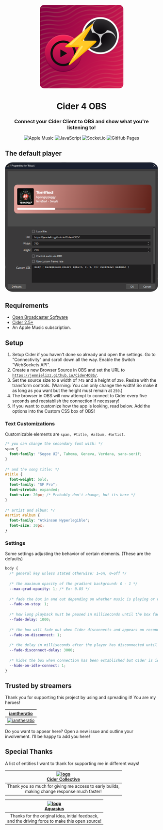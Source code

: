 <div align="center">
<img src="src/assets/c4obs.png" width="275px" style="border-radius: 5%;">

# Cider 4 OBS
### Connect your Cider Client to OBS and show what you're listening to!

![Apple Music](https://img.shields.io/badge/Apple_Music-9933CC?style=for-the-badge&logo=apple-music&logoColor=white)
![JavaScript](https://img.shields.io/badge/javascript-%23323330.svg?style=for-the-badge&logo=javascript&logoColor=%23F7DF1E)
![Socket.io](https://img.shields.io/badge/Socket.io-black?style=for-the-badge&logo=socket.io&badgeColor=010101)
![GitHub Pages](https://img.shields.io/badge/github%20pages-121013?style=for-the-badge&logo=github&logoColor=white)

</div>

## The default player
<div align="center">
<img src="example.png" width="650px" style="border-radius: 5%;">
</div>


## Requirements
* [Open Broadcaster Software](https://obsproject.com/)
* [Cider 2.5+](https://cider.sh)
* An Apple Music subscription.

## Setup
1. Setup Cider if you haven't done so already and open the settings. Go to "Connectivity" and scroll down all the way. Enable the Switch "WebSockets API".
2. Create a new Browser Source in OBS and set the URL to [`https://jennielizz.github.io/Cider4OBS/`](https://jennielizz.github.io/Cider4OBS/).
3. Set the source size to a width of `745` and a height of `250`. Resize with the transform controls. (Warning: You can only change the width! So make it as long as you want but the height must remain at `250`.)
4. The browser in OBS will now attempt to connect to Cider every five seconds and reestablish the connection if necessary!
5. If you want to customize how the app is looking, read below. Add the options into the Custom CSS box of OBS!

### Text Customizations
Customizable elements are `span, #title, #album, #artist`.
```css
/* you can change the secondary font with: */
span {
  font-family: "Segoe UI", Tahoma, Geneva, Verdana, sans-serif;
}

/* and the song title: */
#title {
  font-weight: bold;
  font-family: "SF Pro";
  font-stretch: expanded;
  font-size: 20px; /* Probably don't change, but its here */
}

/* artist and album: */
#artist #album {
  font-family: "Atkinson Hyperlegible";
  font-size: 30px;
}
```

### Settings
Some settings adjusting the behavior of certain elements. (These are the defaults)
```css
body {
  /* general key unless stated otherwise: 1=on, 0=off */

  /* the maximum opacity of the gradient background: 0 - 1 */
  --max-grad-opacity: 1; /* Ex: 0.85 */
  
  /* fade the box in and out depending on whether music is playing or not */
  --fade-on-stop: 1;

  /* how long playback must be paused in milliseconds until the box fades (if enabled) */
  --fade-delay: 1000;

  /* the box will fade out when Cider disconnects and appears on reconnecting */
  --fade-on-disconnect: 1;

  /* the delay in milliseconds after the player has disconnected until the box fades */
  --fade-disconnect-delay: 3000;

  /* hides the box when connection has been established but Cider is idle */
  --hide-on-idle-connect: 1;
}
```

## Trusted by streamers
Thank you for supporting this project by using and spreading it! You are my heroes!

<div align="center">

| [iamtheratio](https://www.twitch.tv/amtheratio) |
|:-:|
| [![iamtheratio](https://zip.finnley.dev/r/DErk2u.png)](https://www.twitch.tv/iamtheratio) |

</div>

Do you want to appear here? Open a new issue and outline your involvement. I'll be happy to add you here!

## Special Thanks
A list of entities I want to thank for supporting me in different ways!

<div align="center">

| [![logo](https://avatars.githubusercontent.com/u/87914859?s=70)<br>Cider Collective](https://github.com/ciderapp/) |
| :-: |
| Thank you so much for giving me access to early builds,<br>making change response much faster! |

| [![logo](https://static-cdn.jtvnw.net/jtv_user_pictures/245fe4a9-fc34-411f-8db8-c27728ca6e7e-profile_image-70x70.png)<br>Aquasius](https://www.twitch.tv/aquasius) |
| :-: |
| Thanks for the original idea, initial feedback,<br>and the driving force to make this open source! |
</div>
